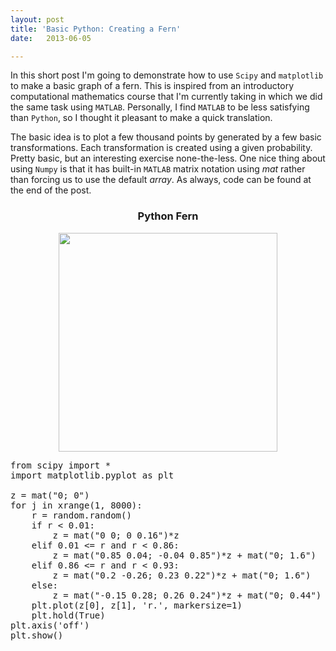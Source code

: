 ```yaml
---
layout: post
title: 'Basic Python: Creating a Fern'
date:   2013-06-05

---
```

In this short post I'm going to demonstrate how to use <code>Scipy</code> and <code>matplotlib</code> to make a basic graph of a fern. This is inspired from an introductory computational mathematics course that I'm currently taking in which we did the same task using <code>MATLAB</code>. Personally, I find <code>MATLAB</code> to be less satisfying than <code>Python</code>, so I thought it pleasant to make a quick translation. 

The basic idea is to plot a few thousand points by generated by a few basic transformations. Each transformation is created using a given probability. Pretty basic, but an interesting exercise none-the-less. One nice thing about using <code>Numpy</code> is that it has built-in <code>MATLAB</code> matrix notation using <i>mat</i> rather than forcing us to use the default <i>array</i>. As always, code can be found at the end of the post. 

<center>
<h3>Python Fern</h3>
<img src="{{urls.media}}/python.png" height="350" />
</center>

<pre>
from scipy import *
import matplotlib.pyplot as plt

z = mat("0; 0")
for j in xrange(1, 8000):
    r = random.random()
    if r < 0.01:
        z = mat("0 0; 0 0.16")*z
    elif 0.01 <= r and r < 0.86:
        z = mat("0.85 0.04; -0.04 0.85")*z + mat("0; 1.6")
    elif 0.86 <= r and r < 0.93:
        z = mat("0.2 -0.26; 0.23 0.22")*z + mat("0; 1.6")
    else:
        z = mat("-0.15 0.28; 0.26 0.24")*z + mat("0; 0.44")
    plt.plot(z[0], z[1], 'r.', markersize=1)
    plt.hold(True) 
plt.axis('off')
plt.show()
</pre>
